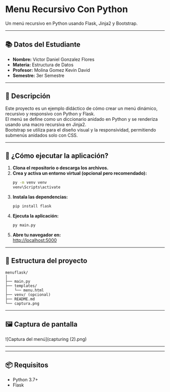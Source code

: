 # Menu Recursivo Con Python

Un menú recursivo en Python usando Flask, Jinja2 y Bootstrap.

---

## 📚 Datos del Estudiante

- **Nombre:** Victor Daniel Gonzalez Flores 
- **Materia:** Estructura de Datos
- **Profesor:** Molina Gomez Kevin David
- **Semestre:** 3er Semestre

---

## 📝 Descripción

Este proyecto es un ejemplo didáctico de cómo crear un menú dinámico, recursivo y responsivo con Python y Flask.  
El menú se define como un diccionario anidado en Python y se renderiza usando una macro recursiva en Jinja2.  
Bootstrap se utiliza para el diseño visual y la responsividad, permitiendo submenús anidados solo con CSS.

---

## 🚀 ¿Cómo ejecutar la aplicación?

1. **Clona el repositorio o descarga los archivos.**
2. **Crea y activa un entorno virtual (opcional pero recomendado):**
   ```sh
   py -m venv venv
   venv\Scripts\activate
   ```
3. **Instala las dependencias:**
   ```sh
   pip install flask
   ```
4. **Ejecuta la aplicación:**
   ```sh
   py main.py
   ```
5. **Abre tu navegador en:**  
   [http://localhost:5000](http://localhost:5000)

---

## 📂 Estructura del proyecto

```
menuflask/
│
├── main.py
├── templates/
│   └── menu.html
├── venv/ (opcional)
├── README.md
└── captura.png
```

---

## 🖼️ Captura de pantalla

![Captura del menú](capturing (2).png)

---

---

## 📦 Requisitos

- Python 3.7+
- Flask
